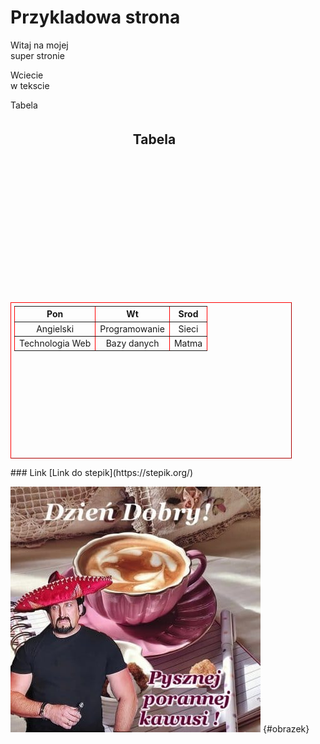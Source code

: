 <style>
#tabela
{
    width: 450px;
    height: 250px;
    border-color: red;
    padding: 5px;
    text-align: center;
}
#obrazek 
{
    height: 450px;
    width: 250px;
}
</style>

# Przykladowa strona
Witaj na mojej <br>
super stronie

Wciecie<br>
w tekscie

Tabela
## Tabela
<table id='tabela' border="1">
  <tr>
    <th>Pon</th>
    <th>Wt</th>
    <th>Srod</th>
  </tr>
  <tr>
    <td>Angielski</td>
    <td>Programowanie</td>
    <td>Sieci</td>
  </tr>
  <tr>
    <td>Technologia Web</td>
    <td>Bazy danych</td>
    <td>Matma</td>
  </tr>
</table>
### Link
[Link do stepik](https://stepik.org/)

![pct/smacznejkawusi.jpg](pct/smacznejkawusi.jpg) {#obrazek}
